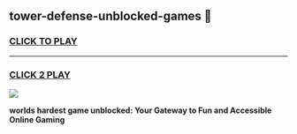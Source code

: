 
## tower-defense-unblocked-games 👋
<h3>
<a href="https://premium.freeplayer.one?title=tower-defense-unblocked-games&ref=14F">CLICK TO PLAY</a></h3>
<hr>

<h3>
<a href="https://premium.freeplayer.one?title=tower-defense-unblocked-games&ref=14F">CLICK 2 PLAY</a>
  
</h3>

<a href="https://premium.freeplayer.one?title=tower-defense-unblocked-games&ref=12F/"><img src="https://clearcache.store/games.png"></a>


**worlds hardest game unblocked: Your Gateway to Fun and Accessible Online Gaming**
